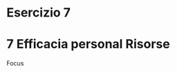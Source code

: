 # Esercizio 7 



# 7 Efficacia personal Risorse 


Focus
<!--stackedit_data:
eyJoaXN0b3J5IjpbMTQ5MDE1MzA1MywtMTY4MTk0ODU1OF19
-->